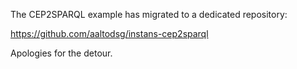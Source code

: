 The CEP2SPARQL example has migrated to a dedicated repository:

https://github.com/aaltodsg/instans-cep2sparql

Apologies for the detour.

